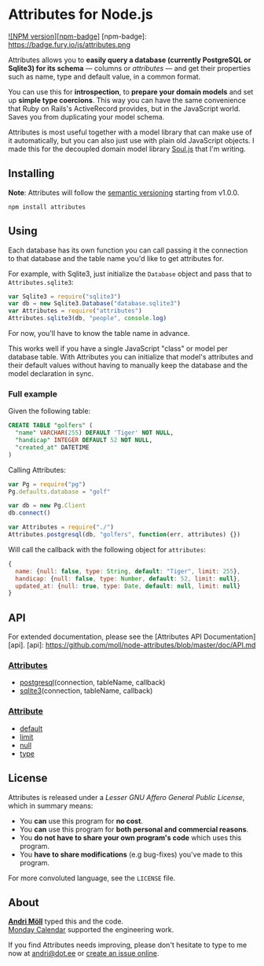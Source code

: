 Attributes for Node.js
======================
[![NPM version][npm-badge]](http://badge.fury.io/js/attributes)
[npm-badge]: https://badge.fury.io/js/attributes.png

Attributes allows you to **easily query a database (currently PostgreSQL or
Sqlite3) for its schema** — columns or *attributes* — and get their properties
such as name, type and default value, in a common format.

You can use this for **introspection**, to **prepare your domain models** and
set up **simple type coercions**.  This way you can have the same convenience
that Ruby on Rails's ActiveRecord provides, but in the JavaScript world. Saves
you from duplicating your model schema.

Attributes is most useful together with a model library that can make use of
it automatically, but you can also just use with plain old JavaScript objects.
I made this for the decoupled domain model library [Soul.js][soul.js] that I'm
writing.

[soul.js]: https://github.com/moll/js-soul


Installing
----------
**Note**: Attributes will follow the [semantic versioning](http://semver.org/)
starting from v1.0.0.

```
npm install attributes
```


Using
-----
Each database has its own function you can call passing it the connection to
that database and the table name you'd like to get attributes for. 

For example, with Sqlite3, just initialize the `Database` object and pass that
to `Attributes.sqlite3`:
```javascript
var Sqlite3 = require("sqlite3")
var db = new Sqlite3.Database("database.sqlite3")
var Attributes = require("attributes")
Attributes.sqlite3(db, "people", console.log)
```

For now, you'll have to know the table name in advance.

This works well if you have a single JavaScript "class" or model per database
table. With Attributes you can initialize that model's attributes and their
default values without having to manually keep the database and the model
declaration in sync.

### Full example
Given the following table:
```sql
CREATE TABLE "golfers" (
  "name" VARCHAR(255) DEFAULT 'Tiger' NOT NULL,
  "handicap" INTEGER DEFAULT 52 NOT NULL,
  "created_at" DATETIME
)
```

Calling Attributes:
```javascript
var Pg = require("pg")
Pg.defaults.database = "golf"

var db = new Pg.Client
db.connect()

var Attributes = require("./")
Attributes.postgresql(db, "golfers", function(err, attributes) {})
```

Will call the callback with the following object for `attributes`:
```javascript
{
  name: {null: false, type: String, default: "Tiger", limit: 255},
  handicap: {null: false, type: Number, default: 52, limit: null},
  updated_at: {null: true, type: Date, default: null, limit: null}
}
```


API
---
For extended documentation, please see the [Attributes API Documentation][api].
[api]: https://github.com/moll/node-attributes/blob/master/doc/API.md

### [Attributes](https://github.com/moll/node-attributes/blob/master/doc/API.md#Attributes)
- [postgresql](https://github.com/moll/node-attributes/blob/master/doc/API.md#Attributes.postgresql)(connection, tableName, callback)
- [sqlite3](https://github.com/moll/node-attributes/blob/master/doc/API.md#Attributes.sqlite3)(connection, tableName, callback)

### [Attribute](https://github.com/moll/node-attributes/blob/master/doc/API.md#Attribute)
- [default](https://github.com/moll/node-attributes/blob/master/doc/API.md#attribute.default)
- [limit](https://github.com/moll/node-attributes/blob/master/doc/API.md#attribute.limit)
- [null](https://github.com/moll/node-attributes/blob/master/doc/API.md#attribute.null)
- [type](https://github.com/moll/node-attributes/blob/master/doc/API.md#attribute.type)


License
-------
Attributes is released under a *Lesser GNU Affero General Public License*, which
in summary means:

- You **can** use this program for **no cost**.
- You **can** use this program for **both personal and commercial reasons**.
- You **do not have to share your own program's code** which uses this program.
- You **have to share modifications** (e.g bug-fixes) you've made to this
  program.

For more convoluted language, see the `LICENSE` file.


About
-----
**[Andri Möll](http://themoll.com)** typed this and the code.  
[Monday Calendar](https://mondayapp.com) supported the engineering work.

If you find Attributes needs improving, please don't hesitate to type to me now
at [andri@dot.ee](mailto:andri@dot.ee) or [create an issue
online](https://github.com/moll/node-attributes/issues).

